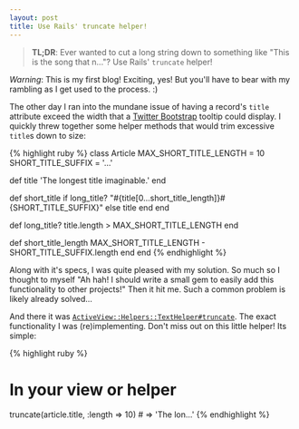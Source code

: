 ```yaml
---
layout: post
title: Use Rails' truncate helper!
---
```


> **TL;DR**: Ever wanted to cut a long string down to something like "This is the song that n..."? Use Rails' `truncate` helper!

_Warning_: This is my first blog! Exciting, yes! But you'll have to bear with my rambling as I get used to
the process. :)

The other day I ran into the mundane issue of having a record's `title` attribute exceed the width that a
[Twitter Bootstrap](http://twitter.github.com/bootstrap/) tooltip could display. I quickly threw together 
some helper methods that would trim excessive `title`s down to size:

{% highlight ruby %}
class Article
  MAX_SHORT_TITLE_LENGTH = 10
  SHORT_TITLE_SUFFIX = '...'

  def title
    'The longest title imaginable.'
  end

  def short_title
    if long_title?
      "#{title[0...short_title_length]}#{SHORT_TITLE_SUFFIX}"
    else
      title
    end
  end

  def long_title?
    title.length > MAX_SHORT_TITLE_LENGTH
  end

  def short_title_length
    MAX_SHORT_TITLE_LENGTH - SHORT_TITLE_SUFFIX.length
  end
end
{% endhighlight %}

Along with it's specs, I was quite pleased with my solution. So much so I thought to myself "Ah hah! I
should write a small gem to easily add this functionality to other projects!" Then it hit me. Such a 
common problem is likely already solved...

And there it was [`ActiveView::Helpers::TextHelper#truncate`](http://api.rubyonrails.org/classes/ActionView/Helpers/TextHelper.html#method-i-truncate).
The exact functionality I was (re)implementing. Don't miss out on this little helper! Its simple:

{% highlight ruby %}
# In your view or helper
truncate(article.title, :length => 10) # => 'The lon...'
{% endhighlight %}
